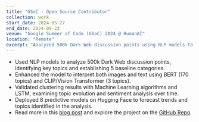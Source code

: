 ```yaml
---
title: "GSoC - Open Source Contributor"
collection: work
start_date: 2024-05-27
end_date: 2024-09-23
venue: "Google Summer of Code (GSoC) 2024 @ HumanAI"
location: "Remote"
excerpt: "Analyzed 500k Dark Web discussion points using NLP models to identify key topics and deployed predictive models on Hugging Face to forecast trends."
---
```


* Used NLP models to analyze 500k Dark Web discussion points, identifying key topics and establishing 5 baseline categories. 
* Enhanced the model to interpret both images and text using BERT (170 topics) and CLIP/Vision Transformer (3 topics). 
* Validated clustering results with Machine Learning algorithms and LSTM, examining topic evolution and sentiment analysis over time. 
* Deployed 8 predictive models on Hugging Face to forecast trends and topics identified in the analysis. 
* Read more in this [blog post](https://medium.com/@domenicolacavalla8/examination-of-the-evolution-of-language-among-dark-web-users-67fd3397e0fb) and explore the project on the [GitHub Repo](https://github.com/humanai-foundation/ISSR/tree/main/ISSR_Dark_Web_Domenico_Lacavalla).